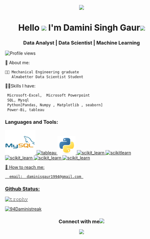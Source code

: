 <div id="header" align="center">
  <img src="https://cdn.dribbble.com/users/1047273/screenshots/6515762/01-pinssm.gif" width="400"/>
</div>

<h1 align="center">Hello <img src="https://raw.githubusercontent.com/JayantGoel001/JayantGoel001/master/GIF/Earth.gif" width="24px"> I'm Damini Singh Gaur<img src="https://raw.githubusercontent.com/MartinHeinz/MartinHeinz/master/wave.gif" width="30px">
  </h1>
<h3 align="center">Data Analyst | Data Scientist | Machine Learning</h3>


![Profile views](https://gpvc.arturio.dev/94Damini)

 👀 About me:
 
    🧑‍🎓 Mechanical Engineering graduate
       Almabetter Data Scientist Student
    
     
  👩‍💻Skills I have:
  
     Microsoft-Excel,  Microsoft Powerpoint
     SQL, Mysql  
     Python[Pandas, Numpy , Matplotlib , seaborn]
     Power-Bi, tableau
     
  <h3 align="left">Languages and Tools:</h3>
  

</a><a href="https://github.com/94Damini/Data-Science-and-Machine-Learning-Practice" target="_blank"> <img src="https://raw.githubusercontent.com/devicons/devicon/master/icons/mysql/mysql-original-wordmark.svg" alt="mysql" width="100" height="80"/>            </a><a href="https://public.tableau.com/app/profile/Damini singh gaur" target="_blank"> <img src="https://cdn.worldvectorlogo.com/logos/tableau-logo.svg" alt="tableau" width="100" height="80"/>  </a> <a href="https://github.com/94Damini/Data-Science-and-Machine-Learning-Practice" target="_blank"> <img src="https://raw.githubusercontent.com/devicons/devicon/master/icons/python/python-original.svg" alt="python" width="60" height="60"/> </a> <a href="https://github.com/94Damini/Data-Science-and-Machine-Learning-Practice" target="_blank"> <img src="https://numpy.org/images/twitter-image.jpg" alt="scikit_learn" width="100" height="50"/> </a> <a href="https://github.com/soopertramp/Data-Science-and-Machine-Learning-Practice" target="_blank"> <img src="https://www.kindpng.com/picc/m/574-5747046_python-pandas-logo-transparent-hd-png-download.png" alt="scikitlearn" width="120" height="50"/> </a> <a href="https://github.com/94Damini/Data-Science-and-Machine-Learning-Practice" target="_blank"> <img src="https://www.davecwright.org/files/sps-files/figures/dave/scipy.png" alt="scikit_learn" width="120" height="50"/> </a> <a href="https://github.com/soopertramp/Data-Science-and-Machine-Learning-Practice" target="_blank"> <img src="https://miro.medium.com/max/805/1*aUSZsGFCMPNYCkQygs4aGQ.jpeg" alt="scikit_learn" width="160" height="50"/> </a> <a href="https://github.com/94Damini/Data-Science-and-Machine-Learning-Practice" target="_blank"> <img src="https://jorisvandenbossche.github.io/2018_DigiCosme_Software_Day/img/sklearn_logo.png" alt="scikit_learn" width="120" height="50"/> 
  <br>
     
     
   📧 How to reach me:
  
      email:  daminisgaur1994@gmail.com 

 

<h3 align="left"> Github Status:</h3>
  
![𝚝𝚛𝚘𝚙𝚑𝚢](https://github-profile-trophy.vercel.app/?username=94Damini&column=9&margin-w=10&margin-h=10&no-bg=true&no-frame=true&theme=juicyfresh)
  
  
 
  <p align="left">
    <a href="https://github.com/94Damini/github-readme-streak-stats">
        <img title="🔥 Get streak stats for your profile at git.io/streak-stats" alt="94Daministreak"  img height="140em"src="https://github-readme-streak-stats.herokuapp.com/?user=94Damini&theme=black-ice&hide_border=true&stroke=0000&background=060A0CD0"/>
    </a>


  <div align="center">
<h3> Connect with me<a href="https://gifyu.com/image/Zy2f"><img src="https://github.com/milaan9/milaan9/blob/main/Handshake.gif" width="60"></a>
</h3> 
  
<p align="left">

<a href = "https://www.linkedin.com/in/damini-singh-gaur-511145243/"><img src="https://img.icons8.com/fluent/48/000000/linkedin.png"/></a> 

